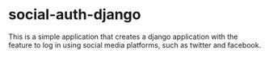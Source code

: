 # social-auth-django
This is a simple application that creates a django application with the feature to log in using social media platforms, such as twitter and facebook.
